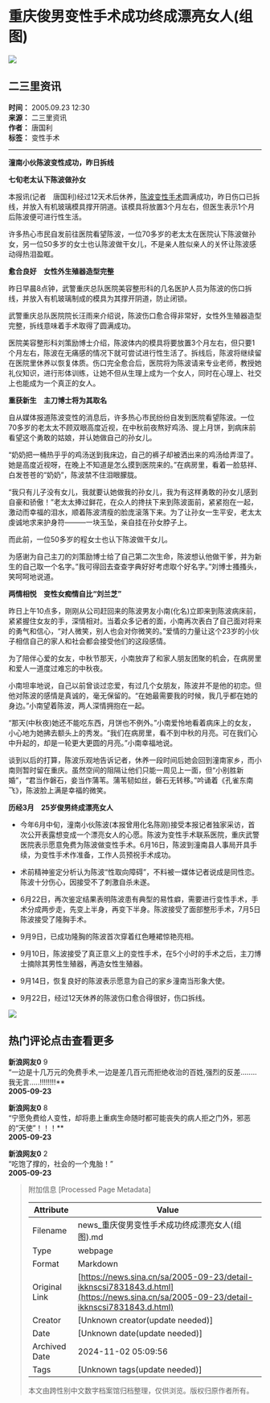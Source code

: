 # 重庆俊男变性手术成功终成漂亮女人(组图)

![](//n.sinaimg.cn/sinakd10203/358/w179h179/20200407/2e40-irtymmw7857041.jpg)

## 二三里资讯

**时间：** 2005.09.23 12:30  
**来源：** 二三里资讯  
**作者：** 唐国利  
**标签：** 变性手术

---

**潼南小伙陈波变性成功，昨日拆线**

**七旬老太认下陈波做孙女**

本报讯(记者　唐国利)经过12天术后休养，[陈波变性手术](http://news.sina.com.cn/s/2005-09-10/05236906402s.shtml)圆满成功，昨日伤口已拆线，并放入有机玻璃模具撑开阴道。该模具将放置3个月左右，但医生表示1个月后陈波便可进行性生活。

许多热心市民自发前往医院看望陈波，一位70多岁的老太太在医院认下陈波做孙女，另一位50多岁的女士也认陈波做干女儿，不是亲人胜似亲人的关怀让陈波感动得热泪盈眶。

**愈合良好　女性外生殖器造型完整**

昨日早晨8点钟，武警重庆总队医院美容整形科的几名医护人员为陈波的伤口拆线，并放入有机玻璃制成的模具为其撑开阴道，防止闭锁。

武警重庆总队医院院长汪雨来介绍说，陈波伤口愈合得非常好，女性外生殖器造型完整，拆线意味着手术取得了圆满成功。

医院美容整形科刘策励博士介绍，陈波体内的模具将要放置3个月左右，但只要1个月左右，陈波在无痛感的情况下就可尝试进行性生活了。拆线后，陈波将继续留在医院里休养以恢复体质。伤口完全愈合后，医院将为陈波请来专业老师，教授她礼仪知识，进行形体训练，让她不但从生理上成为一个女人，同时在心理上、社交上也能成为一个真正的女人。

**重获新生　主刀博士将为其取名**

自从媒体报道陈波变性的消息后，许多热心市民纷纷自发到医院看望陈波。一位70多岁的老太太不顾双眼高度近视，在中秋前夜熬好鸡汤、提上月饼，到病床前看望这个勇敢的姑娘，并认她做自己的孙女儿。

“奶奶把一桶热乎乎的鸡汤送到我床边，自己的裤子却被洒出来的鸡汤给弄湿了。她是高度近视呀，在晚上不知道是怎么摸到医院来的。”在病房里，看着一脸慈祥、白发苍苍的“奶奶”，陈波禁不住泪眼朦胧。

“我只有儿子没有女儿，我就要认她做我的孙女儿，我为有这样勇敢的孙女儿感到自豪和骄傲！”老太太捧过鲜花，在众人的搀扶下来到陈波面前，紧紧抱在一起，激动而幸福的泪水，顺着陈波清瘦的脸庞滚落下来。为了让孙女一生平安，老太太虔诚地求来护身符———一块玉坠，亲自挂在孙女脖子上。

而此前，一位50多岁的程女士也认下陈波做干女儿。

为感谢为自己主刀的刘策励博士给了自己第二次生命，陈波想认他做干爹，并为新生的自己取一个名字。”我可得回去查查字典好好考虑取个好名字。”刘博士搔搔头，笑呵呵地说道。

**两情相悦　变性女痴情自比“刘兰芝”**

昨日上午10点多，刚刚从公司赶回来的陈波男友小南(化名)立即来到陈波病床前，紧紧握住女友的手，深情相对。当着众多记者的面，小南再次表白了自己面对将来的勇气和信心，“对人微笑，别人也会对你微笑的。”爱情的力量让这个23岁的小伙子相信自己的家人和社会都会接受他们的这段感情。

为了陪伴心爱的女友，中秋节那天，小南放弃了和家人朋友团聚的机会，在病房里和爱人一道度过难忘的中秋夜。

小南坦率地说，自己以前曾谈过恋爱，有过几个女朋友，陈波并不是他的初恋。但他对陈波的感情是真诚的，毫无保留的。“在她最需要我的时候，我几乎都在她的身边。”小南望着陈波，两人深情拥抱在一起。

“那天(中秋夜)她还不能吃东西，月饼也不例外。”小南爱怜地看着病床上的女友，小心地为她拂去额头上的秀发。“我们在病房里，看不到中秋的月亮。可在我们心中升起的，却是一轮更大更圆的月亮。”小南幸福地说。

谈到以后的打算，陈波乐观地告诉记者，休养一段时间后她会回到潼南家乡，而小南则暂时留在重庆。虽然空间的阻隔让他们只能一周见上一面，但“小别胜新婚”，“君当作磐石，妾当作蒲苇。蒲苇韧如丝，磐石无转移。”吟诵着《孔雀东南飞》，陈波脸上满是幸福的微笑。

**历经3月　25岁俊男终成漂亮女人**

- 今年6月中旬，潼南小伙陈波(本报曾用化名陈刚)接受本报记者独家采访，首次公开表露想变成一个漂亮女人的心愿。陈波为变性手术联系医院，重庆武警医院表示愿意免费为陈波做变性手术。6月16日，陈波到潼南县人事局开具手续，为变性手术作准备，工作人员预祝手术成功。
  
- 术前精神鉴定分析认为陈波“性取向障碍”，不料被一媒体记者说成是同性恋。陈波十分伤心，因接受不了刺激自杀未遂。
  
- 6月22日，再次鉴定结果表明陈波患有典型的易性癖，需要进行变性手术，手术分成两步走，先变上半身，再变下半身。陈波接受了面部整形手术，7月5日陈波接受了隆胸手术。
  
- 9月9日，已成功隆胸的陈波首次穿着红色睡裙惊艳亮相。
  
- 9月10日，陈波接受了真正意义上的变性手术，在5个小时的手术之后，主刀博士摘除其男性生殖器，再造女性生殖器。
  
- 9月14日，恢复良好的陈波表示愿意为自己的家乡潼南当形象大使。
  
- 9月22日，经过12天休养的陈波伤口愈合得很好，伤口拆线。

![](//n.sinaimg.cn/default/2fb77759/20151125/320X320.png)

## 热门评论点击查看更多

**新浪网友0** 9  
“一边是十几万元的免费手术,一边是差几百元而拒绝收治的百姓,强烈的反差........我无言.....!!!!!!!!**  
**2005-09-23**

**新浪网友0** 8  
“宁愿免费给人变性，却将患上重病生命随时都可能丧失的病人拒之门外，邪恶的“天使”！！！**  
**2005-09-23**

**新浪网友0** 2  
“吃饱了撑的，社会的一个鬼胎！”  
**2005-09-23**

> 附加信息 [Processed Page Metadata]
>
> | Attribute       | Value                                  |
> |-----------------|----------------------------------------|
> | Filename        | news_重庆俊男变性手术成功终成漂亮女人(组图).md                             |
> | Type            | webpage                                 |
> | Format          | Markdown                               |
> | Original Link   | [https://news.sina.cn/sa/2005-09-23/detail-ikknscsi7831843.d.html](https://news.sina.cn/sa/2005-09-23/detail-ikknscsi7831843.d.html)                       |
> | Creator         | [Unknown creator(update needed)]                              |
> | Date            | [Unknown date(update needed)]                                 |
> | Archived Date   | 2024-11-02 05:09:56                             |
> | Tags            | [Unknown tags(update needed)]                                 |
>
> 本文由跨性别中文数字档案馆归档整理，仅供浏览。版权归原作者所有。
>